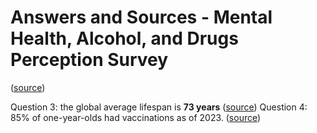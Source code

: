 ﻿# Answers and Sources - Mental Health, Alcohol, and Drugs Perception Survey 

([source]())

Question 3: the global average lifespan is **73 years** ([source](https://ourworldindata.org/life-expectancy))
Question 4: 85% of one-year-olds had vaccinations as of 2023. ([source](https://upgrader.gapminder.org/q/33/explanation))